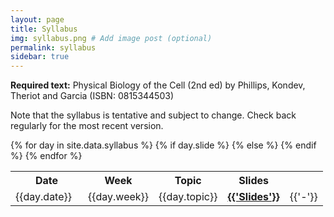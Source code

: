 ```yaml
---
layout: page
title: Syllabus
img: syllabus.png # Add image post (optional)
permalink: syllabus
sidebar: true
---
```




<b>Required text:</b> Physical Biology of the Cell (2nd ed) by Phillips, Kondev, Theriot and Garcia (ISBN: 0815344503)



Note that the syllabus is tentative and subject to change. Check back regularly for the most recent version.

<table>
<tr>
    <th style="width:100px"><b>Date</b></th>
    <th style="width:70px"><b>Week  </b></th>
    <th><b>Topic</b></th>
    <th style="width:70px"><b>Slides</b></th>
</tr>
{% for day in site.data.syllabus %}
<tr>
    <td>{{day.date}}  </td>
    <td>{{day.week}}  </td>
    <td>{{day.topic}}</td>
  {% if day.slide %} 
  <td>
  <a href="http://rpdata.caltech.edu/courses/aph161/protected/2020/slides/{{day.slide}}"><b class="post-title">{{'Slides'}}</b></a> </td>
  {% else %}
  <td> {{'-'}} </td>
  {% endif %}
</tr>
{% endfor %}
</table>